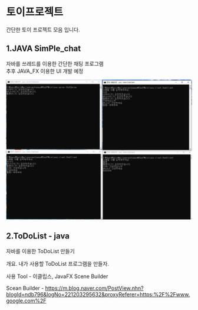 토이프로젝트
=================

간단한 토이 프로젝트 모음 입니다.


1.JAVA SimPle_chat
-----------------
자바를 쓰레드를 이용한 간단한 채팅 프로그램    
추후 JAVA_FX 이용한 UI 개발 예정

![Java_chat](./image/JAVA_chat.PNG)

2.ToDoList - java
-----------------

자바를 이용한 ToDoList 만들기    

개요. 내가 사용할 ToDoList 프로그램을 만들자.    

사용 Tool - 이클립스, JavaFX Scene Builder     

Scean Builder - https://m.blog.naver.com/PostView.nhn?blogId=ndb796&logNo=221203295632&proxyReferer=https:%2F%2Fwww.google.com%2F
